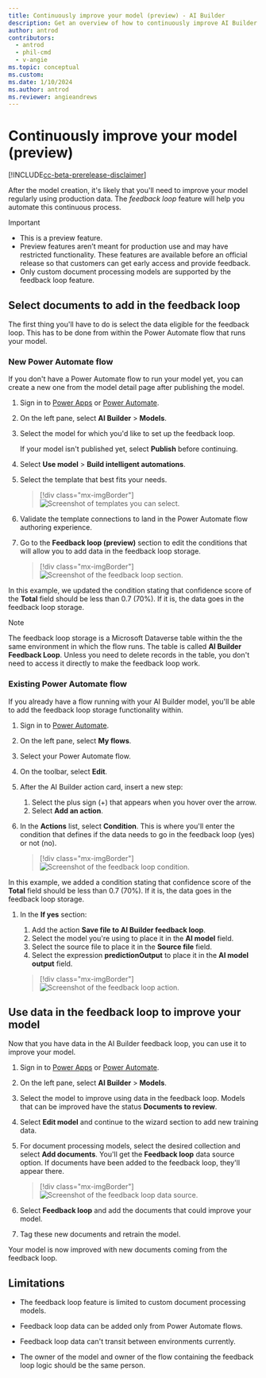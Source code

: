 ```yaml
---
title: Continuously improve your model (preview) - AI Builder
description: Get an overview of how to continuously improve AI Builder models.
author: antrod
contributors:
  - antrod
  - phil-cmd
  - v-angie
ms.topic: conceptual
ms.custom:
ms.date: 1/10/2024
ms.author: antrod
ms.reviewer: angieandrews
---
```


# Continuously improve your model (preview)

[!INCLUDE[cc-beta-prerelease-disclaimer](./includes/cc-beta-prerelease-disclaimer.md)]

After the model creation, it's likely that you'll need to improve your model regularly using production data. The *feedback loop* feature will help you automate this continuous process.

> [!IMPORTANT]
> - This is a preview feature.
> - Preview features aren’t meant for production use and may have restricted functionality. These features are available before an official release so that customers can get early access and provide feedback.
> - Only custom document processing models are supported by the feedback loop feature.

## Select documents to add in the feedback loop

The first thing you'll have to do is select the data eligible for the feedback loop. This has to be done from within the Power Automate flow that runs your model.

### New Power Automate flow

If you don't have a Power Automate flow to run your model yet, you can create a new one from the model detail page after publishing the model.

1. Sign in to [Power Apps](https://make.powerapps.com/) or [Power Automate](https://flow.microsoft.com/signin).

1. On the left pane, select **AI Builder** > **Models**.

1. Select the model for which you'd like to set up the feedback loop.

    If your model isn't published yet, select **Publish** before continuing.

1. Select **Use model** > **Build intelligent automations**.

1. Select the template that best fits your needs.

    > [!div class="mx-imgBorder"]
    > ![Screenshot of templates you can select.](media/templates-feedbackloop.png "Select template")

1. Validate the template connections to land in the Power Automate flow authoring experience.

1. Go to the **Feedback loop (preview)** section to edit the conditions that will allow you to add data in the feedback loop storage.

    > [!div class="mx-imgBorder"]
    > ![Screenshot of the feedback loop section.](media/feedback-loop-section.png "Feedback loop section")

In this example, we updated the condition stating that confidence score of the **Total** field should be less than 0.7 (70%). If it is, the data goes in the feedback loop storage.

> [!NOTE]
> The feedback loop storage is a Microsoft Dataverse table within the the same environment in which the flow runs. The table is called **AI Builder Feedback Loop**. Unless you need to delete records in the table, you don't need to access it directly to make the feedback loop work.

### Existing Power Automate flow

If you already have a flow running with your AI Builder model, you'll be able to add the feedback loop storage functionality within.

1. Sign in to [Power Automate](https://flow.microsoft.com/signin).

1. On the left pane, select **My flows**.

1. Select your Power Automate flow.

1. On the toolbar, select **Edit**.

1. After the AI Builder action card, insert a new step:
    1. Select the plus sign (+) that appears when you hover over the arrow.
    1. Select **Add an action**.

1. In the **Actions** list, select **Condition**. This is where you'll enter the condition that defines if the data needs to go in the feedback loop (yes) or not (no).

    > [!div class="mx-imgBorder"]
    > ![Screenshot of the feedback loop condition.](media/feedback-loop-condition.png "Feedback loop condition")

In this example, we added a condition stating that confidence score of the **Total** field should be less than 0.7 (70%). If it is, the data goes in the feedback loop storage.

1. In the **If yes** section:
    1. Add the action **Save file to AI Builder feedback loop**.
    1. Select the model you're using to place it in the **AI model** field.
    1. Select the source file to place it in the **Source file** field.
    1. Select the expression **predictionOutput** to place it in the **AI model output** field.

    > [!div class="mx-imgBorder"]
    > ![Screenshot of the feedback loop action.](media/feedback-loop-action.png "Feedback loop action")

## Use data in the feedback loop to improve your model

Now that you have data in the AI Builder feedback loop, you can use it to improve your model.

1. Sign in to [Power Apps](https://make.powerapps.com/) or [Power Automate](https://flow.microsoft.com/signin).

1. On the left pane, select **AI Builder** > **Models**.

1. Select the model to improve using data in the feedback loop. Models that can be improved have the status **Documents to review**.

1. Select **Edit model** and continue to the wizard section to add new training data.

1. For document processing models, select the desired collection and select **Add documents**. You'll get the **Feedback loop** data source option. If documents have been added to the feedback loop, they'll appear there.

    > [!div class="mx-imgBorder"]
    > ![Screenshot of the feedback loop data source.](media/feedback-loop-datasource.png "Feedback loop data source")

1. Select **Feedback loop** and add the documents that could improve your model.

1. Tag these new documents and retrain the model.

Your model is now improved with new documents coming from the feedback loop.

## Limitations

- The feedback loop feature is limited to custom document processing models.

- Feedback loop data can be added only from Power Automate flows.

- Feedback loop data can't transit between environments currently.

- The owner of the model and owner of the flow containing the feedback loop logic should be the same person.
